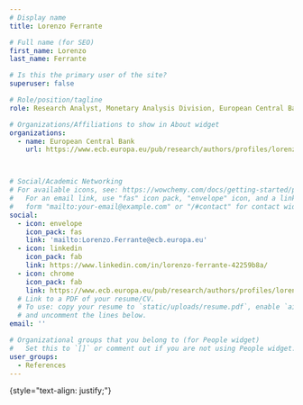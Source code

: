 ```yaml
---
# Display name
title: Lorenzo Ferrante

# Full name (for SEO)
first_name: Lorenzo  
last_name: Ferrante

# Is this the primary user of the site?
superuser: false

# Role/position/tagline
role: Research Analyst, Monetary Analysis Division, European Central Bank

# Organizations/Affiliations to show in About widget
organizations:
  - name: European Central Bank
    url: https://www.ecb.europa.eu/pub/research/authors/profiles/lorenzo-ferrante.es.html



# Social/Academic Networking
# For available icons, see: https://wowchemy.com/docs/getting-started/page-builder/#icons
#   For an email link, use "fas" icon pack, "envelope" icon, and a link in the
#   form "mailto:your-email@example.com" or "/#contact" for contact widget.
social:
  - icon: envelope
    icon_pack: fas
    link: 'mailto:Lorenzo.Ferrante@ecb.europa.eu'
  - icon: linkedin
    icon_pack: fab
    link: https://www.linkedin.com/in/lorenzo-ferrante-42259b8a/  
  - icon: chrome
    icon_pack: fab
    link: https://www.ecb.europa.eu/pub/research/authors/profiles/lorenzo-ferrante.es.html
  # Link to a PDF of your resume/CV.
  # To use: copy your resume to `static/uploads/resume.pdf`, enable `ai` icons in `params.yaml`,
  # and uncomment the lines below.
email: ''

# Organizational groups that you belong to (for People widget)
#   Set this to `[]` or comment out if you are not using People widget.
user_groups:
  - References
---
```

{style="text-align: justify;"}
